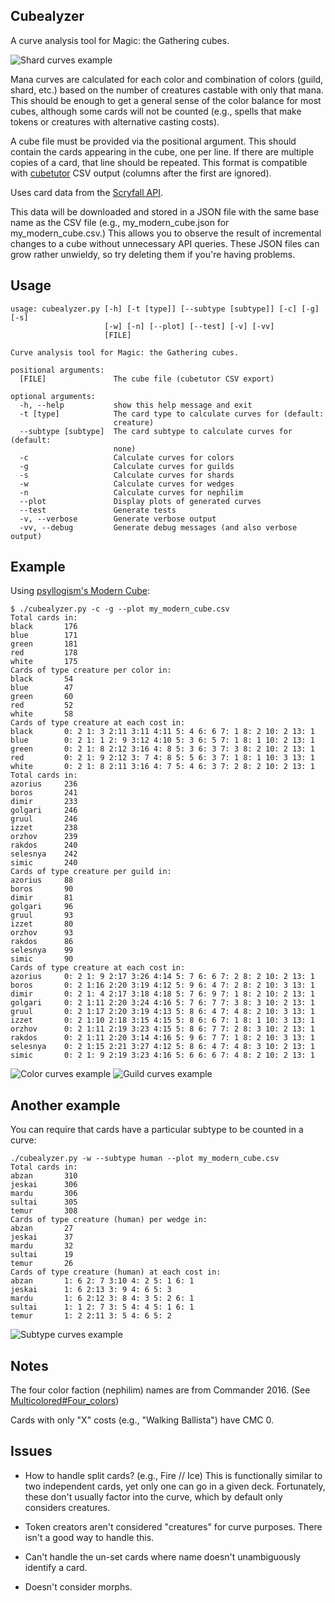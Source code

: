 ## Cubealyzer

A curve analysis tool for Magic: the Gathering cubes.

![Shard curves example](images/shard_curves_example.png)

Mana curves are calculated for each color and combination of colors (guild,
shard, etc.) based on the number of creatures castable with only that mana.
This should be enough to get a general sense of the color balance for most
cubes, although some cards will not be counted (e.g., spells that make tokens
or creatures with alternative casting costs).

A cube file must be provided via the positional argument. This should contain
the cards appearing in the cube, one per line. If there are multiple copies of
a card, that line should be repeated. This format is compatible with
[cubetutor](https://www.cubetutor.com/) CSV output (columns after the first are
ignored).

Uses card data from the [Scryfall API](https://scryfall.com/docs/api/).

This data will be downloaded and stored in a JSON file with the same base name
as the CSV file (e.g., my_modern_cube.json for my_modern_cube.csv.) This allows
you to observe the result of incremental changes to a cube without unnecessary
API queries. These JSON files can grow rather unwieldy, so try deleting them if
you're having problems.

## Usage
```
usage: cubealyzer.py [-h] [-t [type]] [--subtype [subtype]] [-c] [-g] [-s]
                     [-w] [-n] [--plot] [--test] [-v] [-vv]
                     [FILE]

Curve analysis tool for Magic: the Gathering cubes.

positional arguments:
  [FILE]               The cube file (cubetutor CSV export)

optional arguments:
  -h, --help           show this help message and exit
  -t [type]            The card type to calculate curves for (default:
                       creature)
  --subtype [subtype]  The card subtype to calculate curves for (default:
                       none)
  -c                   Calculate curves for colors
  -g                   Calculate curves for guilds
  -s                   Calculate curves for shards
  -w                   Calculate curves for wedges
  -n                   Calculate curves for nephilim
  --plot               Display plots of generated curves
  --test               Generate tests
  -v, --verbose        Generate verbose output
  -vv, --debug         Generate debug messages (and also verbose output)
```

## Example

Using [psyllogism's Modern Cube](http://www.cubetutor.com/viewcube/75206):

```
$ ./cubealyzer.py -c -g --plot my_modern_cube.csv
Total cards in:
black       176
blue        171
green       181
red         178
white       175
Cards of type creature per color in:
black       54
blue        47
green       60
red         52
white       58
Cards of type creature at each cost in:
black       0: 2 1: 3 2:11 3:11 4:11 5: 4 6: 6 7: 1 8: 2 10: 2 13: 1
blue        0: 2 1: 1 2: 9 3:12 4:10 5: 3 6: 5 7: 1 8: 1 10: 2 13: 1
green       0: 2 1: 8 2:12 3:16 4: 8 5: 3 6: 3 7: 3 8: 2 10: 2 13: 1
red         0: 2 1: 9 2:12 3: 7 4: 8 5: 5 6: 3 7: 1 8: 1 10: 3 13: 1
white       0: 2 1: 8 2:11 3:16 4: 7 5: 4 6: 3 7: 2 8: 2 10: 2 13: 1
Total cards in:
azorius     236
boros       241
dimir       233
golgari     246
gruul       246
izzet       238
orzhov      239
rakdos      240
selesnya    242
simic       240
Cards of type creature per guild in:
azorius     88
boros       90
dimir       81
golgari     96
gruul       93
izzet       80
orzhov      93
rakdos      86
selesnya    99
simic       90
Cards of type creature at each cost in:
azorius     0: 2 1: 9 2:17 3:26 4:14 5: 7 6: 6 7: 2 8: 2 10: 2 13: 1
boros       0: 2 1:16 2:20 3:19 4:12 5: 9 6: 4 7: 2 8: 2 10: 3 13: 1
dimir       0: 2 1: 4 2:17 3:18 4:18 5: 7 6: 9 7: 1 8: 2 10: 2 13: 1
golgari     0: 2 1:11 2:20 3:24 4:16 5: 7 6: 7 7: 3 8: 3 10: 2 13: 1
gruul       0: 2 1:17 2:20 3:19 4:13 5: 8 6: 4 7: 4 8: 2 10: 3 13: 1
izzet       0: 2 1:10 2:18 3:15 4:15 5: 8 6: 6 7: 1 8: 1 10: 3 13: 1
orzhov      0: 2 1:11 2:19 3:23 4:15 5: 8 6: 7 7: 2 8: 3 10: 2 13: 1
rakdos      0: 2 1:11 2:20 3:14 4:16 5: 9 6: 7 7: 1 8: 2 10: 3 13: 1
selesnya    0: 2 1:15 2:21 3:27 4:12 5: 8 6: 4 7: 4 8: 3 10: 2 13: 1
simic       0: 2 1: 9 2:19 3:23 4:16 5: 6 6: 6 7: 4 8: 2 10: 2 13: 1
```

![Color curves example](images/color_curves_example.png)
![Guild curves example](images/guild_curves_example.png)

## Another example

You can require that cards have a particular subtype to be counted in a curve:

```
./cubealyzer.py -w --subtype human --plot my_modern_cube.csv
Total cards in:
abzan       310
jeskai      306
mardu       306
sultai      305
temur       308
Cards of type creature (human) per wedge in:
abzan       27
jeskai      37
mardu       32
sultai      19
temur       26
Cards of type creature (human) at each cost in:
abzan       1: 6 2: 7 3:10 4: 2 5: 1 6: 1
jeskai      1: 6 2:13 3: 9 4: 6 5: 3
mardu       1: 6 2:12 3: 8 4: 3 5: 2 6: 1
sultai      1: 1 2: 7 3: 5 4: 4 5: 1 6: 1
temur       1: 2 2:11 3: 5 4: 6 5: 2
```

![Subtype curves example](images/subtype_curves_example.png)

## Notes

The four color faction (nephilim) names are from Commander 2016. (See [Multicolored#Four_colors](https://mtg.gamepedia.com/index.php?title=Multicolored&oldid=279219#Four_colors))

Cards with only "X" costs (e.g., "Walking Ballista") have CMC 0.

## Issues

- How to handle split cards? (e.g., Fire // Ice) This is functionally similar to
two independent cards, yet only one can go in a given deck. Fortunately, these
don't usually factor into the curve, which by default only considers creatures.

- Token creators aren't considered "creatures" for curve purposes. There isn't a
good way to handle this.

- Can't handle the un-set cards where name doesn't unambiguously identify a card.

- Doesn't consider morphs.
